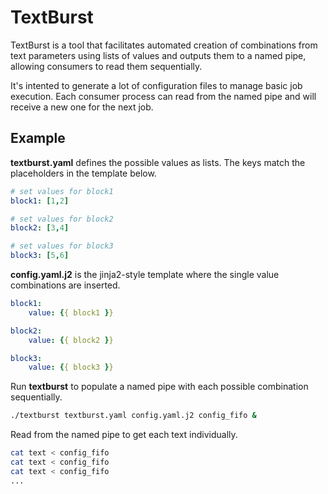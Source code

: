 # TextBurst

TextBurst is a  tool that facilitates automated creation of combinations from text parameters using lists of values and outputs them to a named pipe, allowing consumers to read them sequentially.

It's intented to generate a lot of configuration files to manage basic job execution. Each consumer process can read from the named pipe and will receive a new one for the next job.

## Example

**textburst.yaml** defines the possible values as lists. The keys match the placeholders in the template below.

```yaml
# set values for block1
block1: [1,2]

# set values for block2
block2: [3,4]

# set values for block3
block3: [5,6]
```

**config.yaml.j2** is the jinja2-style template where the single value combinations are inserted.

```yaml
block1:
    value: {{ block1 }}

block2:
    value: {{ block2 }}

block3:
    value: {{ block3 }}
```

Run **textburst** to populate a named pipe with each possible combination sequentially.

```bash
./textburst textburst.yaml config.yaml.j2 config_fifo &
```

Read from the named pipe to get each text individually.

```bash
cat text < config_fifo
cat text < config_fifo
cat text < config_fifo
...
```
